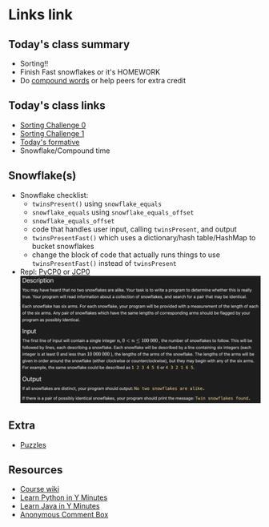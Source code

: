 # Links link

## Today's class summary
* Sorting!!
* Finish Fast snowflakes or it's HOMEWORK
* Do [compound words](https://drive.google.com/file/d/1Qx_vrkcOu3803fS9zZDjmSJVgvD-ZpVQ/view?usp=sharing) or help peers for extra credit

## Today's class links
* [Sorting Challenge 0](https://www.advanced-ict.info/interactive/sorting_balance.html)
* [Sorting Challenge 1](https://replit.com/@mrDonoghue/sortingDemo)
* [Today's formative](https://app.formative.com/formatives/633c66d87f934d30b763f20c)
* Snowflake/Compound time
## Snowflake(s)
* Snowflake checklist:
  - `twinsPresent()` using `snowflake_equals`
  - `snowflake_equals` using `snowflake_equals_offset`
  - `snowflake_equals_offset`
  - code that handles user input, calling `twinsPresent`, and output
  - `twinsPresentFast()` which uses a dictionary/hash table/HashMap to bucket snowflakes
  - change the block of code that actually runs things to use `twinsPresentFast()` instead of `twinsPresent`
* Repl: [PyCP0](https://replit.com/team/Algos-Block1-2223/PyCP0) or [JCP0](https://replit.com/team/Algos-Block1-2223/JCP0)
![snowflake instructions](files/images/snowflakes.png)



## Extra
* [Puzzles](https://docs.google.com/document/d/1MTP-uutcE8UqrS_ReY1fpH3_UOWqnTOt-C8wUNHJhFo/edit?usp=sharing)

## Resources
* [Course wiki](https://github.com/mrDonoghue/ADS-Block1-2223/wiki)
* [Learn Python in Y Minutes](https://learnxinyminutes.com/docs/python/)
* [Learn Java in Y Minutes](https://learnxinyminutes.com/docs/java/)
* [Anonymous Comment Box](https://forms.gle/yNzRwFg3ZrsuxMpN8)